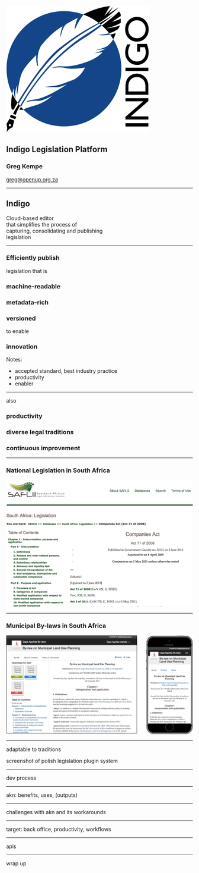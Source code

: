 
<img src="images/indigo.png" style="background: white">

## Indigo Legislation Platform

### Greg Kempe
greg@openup.org.za

---

## Indigo

Cloud-based editor<br>that simplifies the process of<br>capturing, consolidating and publishing<br>legislation

---

### Efficiently publish

legislation that is

### machine-readable
### metadata-rich
### versioned

to enable

### innovation

Notes:
  - accepted standard, best industry practice
  - productivity
  - enabler

---

also

### productivity
### diverse legal traditions
### continuous improvement

---

### National Legislation in South Africa

<img src="images/saflii-screenshot.png" style="border: 0px; background: transparent">

---

### Municipal By-laws in South Africa

<img src="images/bylaws-screenshot.png" style="border: 0px; background: transparent">

---

adaptable to traditions

screenshot of polish legislation
plugin system

---

dev process

---

akn: benefits, uses, (outputs)

---

challenges with akn and its workarounds

---

target: back office, productivity, workflows

---

apis

---

wrap up

